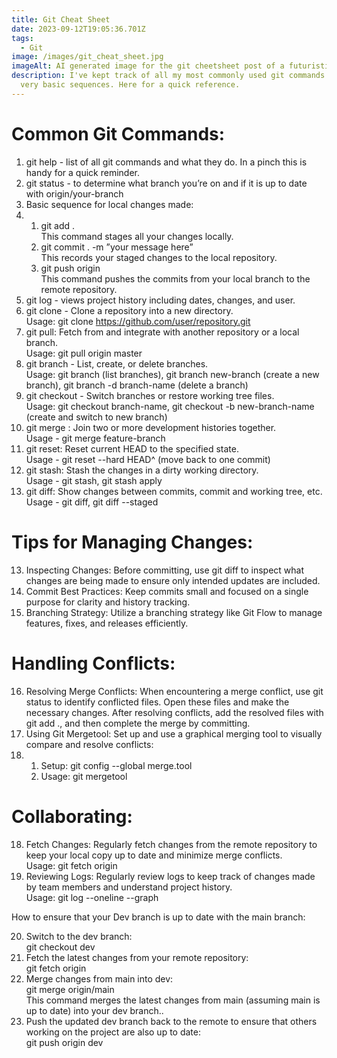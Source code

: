 ```yaml
---
title: Git Cheat Sheet
date: 2023-09-12T19:05:36.701Z
tags:
  - Git
image: /images/git_cheat_sheet.jpg
imageAlt: AI generated image for the git cheetsheet post of a futuristic computer.
description: I've kept track of all my most commonly used git commands and a few
  very basic sequences. Here for a quick reference.
---
```

<!--StartFragment-->

# Common Git Commands:

1. git help - list of all git commands and what they do. In a pinch this is handy for a quick reminder.
2. git status - to determine what branch you’re on and if it is up to date with origin/your-branch
3. Basic sequence for local changes made:
4. 1. git add .\
      This command stages all your changes locally.
   2. git commit . -m ”your message here”\
      This records your staged changes to the local repository.
   3. git push origin <your-branch-name-here>\
      This command pushes the commits from your local branch to the remote repository. 
5. git log - views project history including dates, changes, and user.
6. git clone <url> - Clone a repository into a new directory.\
   Usage: git clone https://github.com/user/repository.git
7. git pull: Fetch from and integrate with another repository or a local branch.\
   Usage: git pull origin master
8. git branch - List, create, or delete branches.\
   Usage: git branch (list branches), git branch new-branch (create a new branch), git branch -d branch-name (delete a branch)
9. git checkout - Switch branches or restore working tree files.\
   Usage: git checkout branch-name, git checkout -b new-branch-name (create and switch to new branch)
10. git merge <branch>: Join two or more development histories together.\
    Usage - git merge feature-branch
11. git reset: Reset current HEAD to the specified state.\
    Usage - git reset --hard HEAD^ (move back to one commit)
12. git stash: Stash the changes in a dirty working directory.\
    Usage - git stash, git stash apply
13. git diff: Show changes between commits, commit and working tree, etc.\
    Usage - git diff, git diff --staged

# Tips for Managing Changes:

13. Inspecting Changes: Before committing, use git diff to inspect what changes are being made to ensure only intended updates are included.
14. Commit Best Practices: Keep commits small and focused on a single purpose for clarity and history tracking.
15. Branching Strategy: Utilize a branching strategy like Git Flow to manage features, fixes, and releases efficiently.

# Handling Conflicts:

16. Resolving Merge Conflicts: When encountering a merge conflict, use git status to identify conflicted files. Open these files and make the necessary changes. After resolving conflicts, add the resolved files with git add ., and then complete the merge by committing.
17. Using Git Mergetool: Set up and use a graphical merging tool to visually compare and resolve conflicts:
18. 1. Setup: git config --global merge.tool <toolname>
    2. Usage: git mergetool

# Collaborating:

18. Fetch Changes: Regularly fetch changes from the remote repository to keep your local copy up to date and minimize merge conflicts.\
    Usage: git fetch origin
19. Reviewing Logs: Regularly review logs to keep track of changes made by team members and understand project history.\
    Usage: git log --oneline --graph

How to ensure that your Dev branch is up to date with the main branch:

20. Switch to the dev branch:\
    git checkout dev
21. Fetch the latest changes from your remote repository:\
    git fetch origin
22. Merge changes from main into dev:\
    git merge origin/main\
    This command merges the latest changes from main (assuming main is up to date) into your dev branch..
23. Push the updated dev branch back to the remote to ensure that others working on the project are also up to date:\
    git push origin dev

<!--EndFragment-->